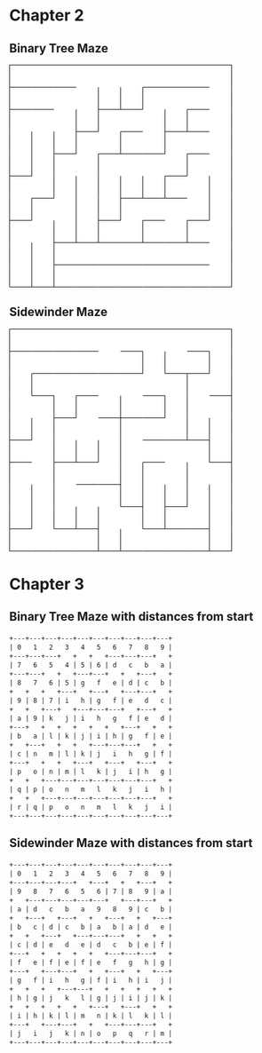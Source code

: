 # Chapter 2

## Binary Tree Maze

![Binary Tree Maze](images/BinaryTree.png?raw=true "Binary Tree Maze")

## Sidewinder Maze

![Sidewinder Maze](images/Sidewinder.png?raw=true "Sidewinder Maze")

# Chapter 3

## Binary Tree Maze with distances from start

```
+---+---+---+---+---+---+---+---+---+---+
| 0   1   2   3   4   5   6   7   8   9 |
+---+---+---+   +   +   +---+---+---+   +
| 7   6   5   4 | 5 | 6 | d   c   b   a |
+---+---+   +   +---+---+   +   +---+   +
| 8   7   6 | 5 | g   f   e | d | c   b |
+   +   +   +---+   +---+   +---+---+   +
| 9 | 8 | 7 | i   h | g   f | e   d   c |
+   +   +---+   +---+---+---+   +---+   +
| a | 9 | k   j | i   h   g   f | e   d |
+---+   +   +   +   +   +   +---+   +   +
| b   a | l | k | j | i | h | g   f | e |
+   +---+   +   +   +---+---+---+   +   +
| c | n   m | l | k | j   i   h   g | f |
+---+   +   +   +---+   +---+   +---+   +
| p   o | n | m | l   k | j   i | h   g |
+   +   +---+---+---+---+---+---+---+   +
| q | p | o   n   m   l   k   j   i   h |
+   +   +---+---+---+---+---+---+---+   +
| r | q | p   o   n   m   l   k   j   i |
+---+---+---+---+---+---+---+---+---+---+
```

## Sidewinder Maze with distances from start

```
+---+---+---+---+---+---+---+---+---+---+
| 0   1   2   3   4   5   6   7   8   9 |
+---+---+---+---+   +---+   +   +---+   +
| 9   8   7   6   5   6 | 7 | 8   9 | a |
+   +---+---+---+---+---+   +---+---+   +
| a | d   c   b   a   9   8   9 | c   b |
+   +---+   +---+   +   +---+   +   +---+
| b   c | d | c   b | a   b | a | d   e |
+   +   +---+   +---+---+---+   +   +   +
| c | d | e   d   e | d   c   b | e | f |
+---+   +   +   +   +   +---+---+---+   +
| f   e | f | e | f | e   f   g   h | g |
+---+   +---+---+   +   +---+   +   +---+
| g   f | i   h   g | f | i   h | i   j |
+   +   +   +---+---+   +   +   +   +   +
| h | g | j   k   l | g | j | i | j | k |
+   +   +   +   +   +---+   +---+   +   +
| i | h | k | l | m   n | k | l   k | l |
+---+   +---+---+   +   +---+---+---+   +
| j   i   j   k | n | o   p   q   r | m |
+---+---+---+---+---+---+---+---+---+---+
```
